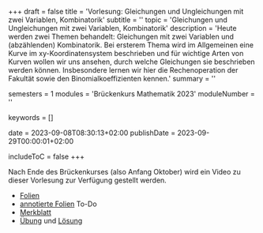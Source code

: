 +++
draft = false
title = 'Vorlesung: Gleichungen und Ungleichungen mit zwei Variablen, Kombinatorik'
subtitle = ''
topic = 'Gleichungen und Ungleichungen mit zwei Variablen, Kombinatorik'
description = 'Heute werden zwei Themen behandelt: Gleichungen mit zwei Variablen und (abzählenden) Kombinatorik. Bei ersterem Thema wird im Allgemeinen eine Kurve im xy-Koordinatensystem beschrieben und für wichtige Arten von Kurven wollen wir uns ansehen, durch welche Gleichungen sie beschrieben werden können. Insbesondere lernen wir hier die Rechenoperation der Fakultät sowie den Binomialkoeffizienten kennen.'
summary = ''

semesters = 1
modules = 'Brückenkurs Mathematik 2023'
moduleNumber = ''

keywords = []

date = 2023-09-08T08:30:13+02:00
publishDate = 2023-09-29T00:00:01+02:00

includeToC = false
+++

 Nach Ende des Brückenkurses (also Anfang Oktober) wird ein Video zu dieser Vorlesung zur Verfügung gestellt werden.

* [Folien](/university/brückenkurs-mathe-folien-07.pdf)
* [annotierte Folien](/university/brückenkurs-mathe-folien-07-annot.pdf) To-Do
* [Merkblatt](/university/brückenkurs-mathe-merkblatt-07.pdf)
* [Übung](/university/brückenkurs-mathe-übung-07.pdf) und [Lösung](brückenkurs-mathe-lösung-07.pdf)
